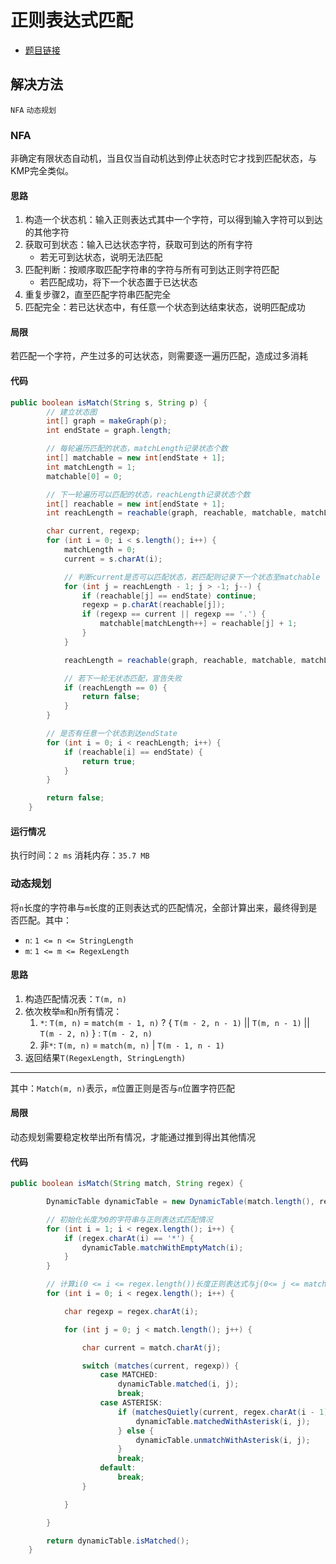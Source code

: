 # 正则表达式匹配

- [题目链接](https://leetcode-cn.com/problems/regular-expression-matching/)

## 解决方法

`NFA` `动态规划`

### NFA

非确定有限状态自动机，当且仅当自动机达到停止状态时它才找到匹配状态，与KMP完全类似。

#### 思路

1. 构造一个状态机：输入正则表达式其中一个字符，可以得到输入字符可以到达的其他字符
2. 获取可到状态：输入已达状态字符，获取可到达的所有字符
    - 若无可到达状态，说明无法匹配
3. 匹配判断：按顺序取匹配字符串的字符与所有可到达正则字符匹配
    - 若匹配成功，将下一个状态置于已达状态
4. 重复步骤2，直至匹配字符串匹配完全
5. 匹配完全：若已达状态中，有任意一个状态到达结束状态，说明匹配成功


#### 局限

若匹配一个字符，产生过多的可达状态，则需要逐一遍历匹配，造成过多消耗


#### 代码

```java
public boolean isMatch(String s, String p) {
        // 建立状态图
        int[] graph = makeGraph(p);
        int endState = graph.length;

        // 每轮遍历匹配的状态，matchLength记录状态个数
        int[] matchable = new int[endState + 1];
        int matchLength = 1;
        matchable[0] = 0;

        // 下一轮遍历可以匹配的状态，reachLength记录状态个数
        int[] reachable = new int[endState + 1];
        int reachLength = reachable(graph, reachable, matchable, matchLength);

        char current, regexp;
        for (int i = 0; i < s.length(); i++) {
            matchLength = 0;
            current = s.charAt(i);

            // 判断current是否可以匹配状态，若匹配则记录下一个状态至matchable
            for (int j = reachLength - 1; j > -1; j--) {
                if (reachable[j] == endState) continue;
                regexp = p.charAt(reachable[j]);
                if (regexp == current || regexp == '.') {
                    matchable[matchLength++] = reachable[j] + 1;
                }
            }

            reachLength = reachable(graph, reachable, matchable, matchLength);

            // 若下一轮无状态匹配，宣告失败
            if (reachLength == 0) {
                return false;
            }
        }

        // 是否有任意一个状态到达endState
        for (int i = 0; i < reachLength; i++) {
            if (reachable[i] == endState) {
                return true;
            }
        }

        return false;
    }
```

#### 运行情况
执行时间：`2 ms`
消耗内存：`35.7 MB`

### 动态规划
将`n`长度的字符串与`m`长度的正则表达式的匹配情况，全部计算出来，最终得到是否匹配。其中：
- `n`: ```1 <= n <= StringLength```
- `m`: ```1 <= m <= RegexLength```

#### 思路
1. 构造匹配情况表：`T(m, n)`
2. 依次枚举`m`和`n`所有情况：
    1. `*`: `T(m, n)` = `match(m - 1, n)` ? { `T(m - 2, n - 1)` || `T(m, n - 1)` || `T(m - 2, n)` } : `T(m - 2, n)`
    2. 非`*`: `T(m, n)` = `match(m, n)` | `T(m - 1, n - 1)`
3. 返回结果`T(RegexLength, StringLength)`


-------
其中：`Match(m, n)`表示，`m`位置正则是否与`n`位置字符匹配

#### 局限

动态规划需要稳定枚举出所有情况，才能通过推到得出其他情况

#### 代码
```java
public boolean isMatch(String match, String regex) {

        DynamicTable dynamicTable = new DynamicTable(match.length(), regex.length());

        // 初始化长度为0的字符串与正则表达式匹配情况
        for (int i = 1; i < regex.length(); i++) {
            if (regex.charAt(i) == '*') {
                dynamicTable.matchWithEmptyMatch(i);
            }
        }

        // 计算i(0 <= i <= regex.length())长度正则表达式与j(0<= j <= match.length())长度字符串的匹配情况
        for (int i = 0; i < regex.length(); i++) {

            char regexp = regex.charAt(i);

            for (int j = 0; j < match.length(); j++) {

                char current = match.charAt(j);

                switch (matches(current, regexp)) {
                    case MATCHED:
                        dynamicTable.matched(i, j);
                        break;
                    case ASTERISK:
                        if (matchesQuietly(current, regex.charAt(i - 1)) == MatchedState.MATCHED) {
                            dynamicTable.matchedWithAsterisk(i, j);
                        } else {
                            dynamicTable.unmatchWithAsterisk(i, j);
                        }
                        break;
                    default:
                        break;
                }

            }

        }

        return dynamicTable.isMatched();
    }
```